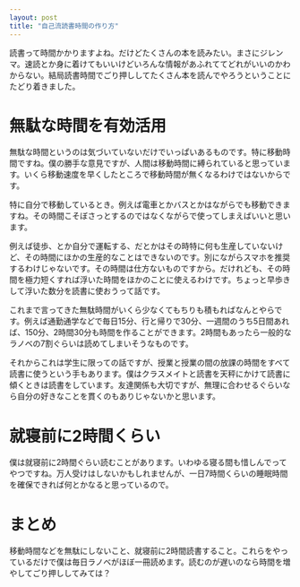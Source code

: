 ```yaml
---
layout: post
title: "自己流読書時間の作り方"
---
```

読書って時間かかりますよね。だけどたくさんの本を読みたい。まさにジレンマ。速読とか身に着けてもいいけどいろんな情報があふれててどれがいいのかわからない。結局読書時間でごり押ししてたくさん本を読んでやろうということにたどり着きました。

# 無駄な時間を有効活用

無駄な時間というのは気づいていないだけでいっぱいあるものです。特に移動時間ですね。僕の勝手な意見ですが、人間は移動時間に縛られていると思っています。いくら移動速度を早くしたところで移動時間が無くなるわけではないからです。

特に自分で移動しているとき。例えば電車とかバスとかはながらでも移動できますね。その時間こそぼさっとするのではなくながらで使ってしまえばいいと思います。

例えば徒歩、とか自分で運転する、だとかはその時特に何も生産していないけど、その時間にほかの生産的なことはできないのです。別にながらスマホを推奨するわけじゃないです。その時間は仕方ないものですから。だけれども、その時間を極力短くすれば浮いた時間をほかのことに使えるわけです。ちょっと早歩きして浮いた数分を読書に使おうって話です。

これまで言ってきた無駄時間がいくら少なくてもちりも積もればなんとやらです。例えば通勤通学などで毎日15分、行と帰りで30分、一週間のうち5日間あれば、150分、2時間30分も時間を作ることができます。2時間もあったら一般的なラノベの7割ぐらいは読めてしまいそうなものです。

それからこれは学生に限っての話ですが、授業と授業の間の放課の時間をすべて読書に使うという手もあります。僕はクラスメイトと読書を天秤にかけて読書に傾くときは読書をしています。友達関係も大切ですが、無理に合わせるぐらいなら自分の好きなことを貫くのもありじゃないかと思います。

# 就寝前に2時間くらい

僕は就寝前に2時間ぐらい読むことがあります。いわゆる寝る間も惜しんでってやつですね。万人受けはしないかもしれませんが、一日7時間くらいの睡眠時間を確保できれば何とかなると思っているので。

# まとめ

移動時間などを無駄にしないこと、就寝前に2時間読書すること。これらをやっているだけで僕は毎日ラノベがほぼ一冊読めます。読むのが遅いのなら時間を増やしてごり押ししてみては？